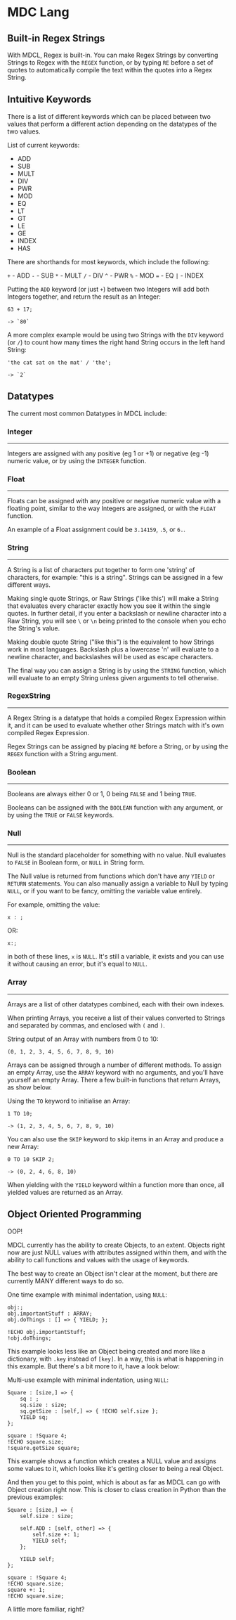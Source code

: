 # MDC Lang

## Built-in Regex Strings

With MDCL, Regex is built-in. You can make Regex Strings by converting Strings
to Regex with the `REGEX` function, or by typing `RE` before a set of quotes
to automatically compile the text within the quotes into a Regex String.

## Intuitive Keywords

There is a list of different keywords which can be placed between two values
that perform a different action depending on the datatypes of the two values.

List of current keywords:

- ADD
- SUB
- MULT
- DIV
- PWR
- MOD
- EQ
- LT
- GT
- LE
- GE
- INDEX
- HAS

There are shorthands for most keywords, which include the following:

`+` - ADD
`-` - SUB
`*` - MULT
`/` - DIV
`^` - PWR
`%` - MOD
`=` - EQ
`|` - INDEX

Putting the `ADD` keyword (or just `+`) between two Integers will add both
Integers together, and return the result as an Integer:

    63 + 17;

    -> `80`

A more complex example would be using two Strings with the `DIV` keyword
(or `/`) to count how many times the right hand String occurs in the
left hand String:

    'the cat sat on the mat' / 'the';

    -> `2`

## Datatypes

The current most common Datatypes in MDCL include:

### Integer
-----------

Integers are assigned with any positive (eg 1 or +1) or negative (eg -1)
numeric value, or by using the `INTEGER` function.

### Float
---------

Floats can be assigned with any positive or negative numeric value with a
floating point, similar to the way Integers are assigned, or with the `FLOAT`
function.

An example of a Float assignment could be `3.14159`, `.5`, or `6.`.

### String
----------

A String is a list of characters put together to form one 'string' of
characters, for example: "this is a string". Strings can be assigned in a few
different ways.

Making single quote Strings, or Raw Strings ('like this') will make a String
that evaluates every character exactly how you see it within the single quotes.
In further detail, if you enter a backslash or newline character into a
Raw String, you will see `\` or `\n` being printed to the console when you echo
the String's value.

Making double quote String ("like this") is the equivalent to how Strings work
in most languages. Backslash plus a lowercase 'n' will evaluate to a newline
character, and backslashes will be used as escape characters.

The final way you can assign a String is by using the `STRING` function, which
will evaluate to an empty String unless given arguments to tell otherwise.

### RegexString
---------------

A Regex String is a datatype that holds a compiled Regex Expression within it,
and it can be used to evaluate whether other Strings match with it's own
compiled Regex Expression.

Regex Strings can be assigned by placing `RE` before a String, or by using the
`REGEX` function with a String argument.

### Boolean
-----------

Booleans are always either 0 or 1, 0 being `FALSE` and 1 being `TRUE`.

Booleans can be assigned with the `BOOLEAN` function with any argument, or by
using the `TRUE` or `FALSE` keywords.

### Null
--------

Null is the standard placeholder for something with no value. Null evaluates
to `FALSE` in Boolean form, or `NULL` in String form.

The Null value is returned from functions which don't have any `YIELD` or
`RETURN` statements. You can also manually assign a variable to Null by typing
`NULL`, or if you want to be fancy, omitting the variable value entirely.

For example, omitting the value:

    x : ;

OR:

    x:;

in both of these lines, `x` is `NULL`. It's still a variable, it exists and you
can use it without causing an error, but it's equal to `NULL`.

### Array
---------

Arrays are a list of other datatypes combined, each with their own indexes.

When printing Arrays, you receive a list of their values converted to Strings
and separated by commas, and enclosed with `(` and `)`.

String output of an Array with numbers from 0 to 10:

    (0, 1, 2, 3, 4, 5, 6, 7, 8, 9, 10)

Arrays can be assigned through a number of different methods. To assign an
empty Array, use the `ARRAY` keyword with no arguments, and you'll have
yourself an empty Array. There a few built-in functions that return Arrays,
as show below.

Using the `TO` keyword to initialise an Array:

    1 TO 10;

    -> (1, 2, 3, 4, 5, 6, 7, 8, 9, 10)

You can also use the `SKIP` keyword to skip items in an Array and produce a
new Array:

    0 TO 10 SKIP 2;

    -> (0, 2, 4, 6, 8, 10)

When yielding with the `YIELD` keyword within a function more than once, all
yielded values are returned as an Array.

## Object Oriented Programming

OOP!

MDCL currently has the ability to create Objects, to an extent. Objects right
now are just NULL values with attributes assigned within them, and with the
ability to call functions and values with the usage of keywords.

The best way to create an Object isn't clear at the moment, but there are
currently MANY different ways to do so.

One time example with minimal indentation, using `NULL`:

    obj:;
    obj.importantStuff : ARRAY;
    obj.doThings : [] => { YIELD; };

    !ECHO obj.importantStuff;
    !obj.doThings;

This example looks less like an Object being created and more like a
dictionary, with `.key` instead of `[key]`. In a way, this is what
is happening in this example. But there's a bit more to it, have a look below:

Multi-use example with minimal indentation, using `NULL`:

    Square : [size,] => {
        sq : ;
        sq.size : size;
        sq.getSize : [self,] => { !ECHO self.size };
        YIELD sq;
    };

    square : !Square 4;
    !ECHO square.size;
    !square.getSize square;

This example shows a function which creates a NULL value and assigns some
values to it, which looks like it's getting closer to being a real Object.

And then you get to this point, which is about as far as MDCL can go with
Object creation right now. This is closer to class creation in Python than
the previous examples:

    Square : [size,] => {
        self.size : size;

        self.ADD : [self, other] => {
            self.size +: 1;
            YIELD self;
        };

        YIELD self;
    };

    square : !Square 4;
    !ECHO square.size;
    square +: 1;
    !ECHO square.size;

A little more familiar, right?
